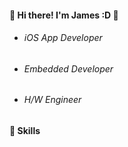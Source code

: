 #### :clap: Hi there! I'm James :D :clap: 
* ###### iOS App Developer
* ###### Embedded Developer
* ###### H/W Engineer 

#### :muscle: Skills 

